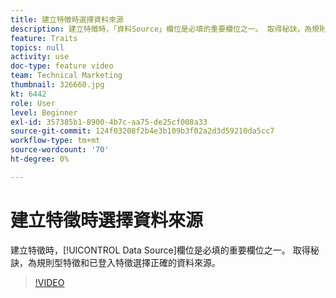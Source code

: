```yaml
---
title: 建立特徵時選擇資料來源
description: 建立特徵時，「資料Source」欄位是必填的重要欄位之一。 取得秘訣，為規則型特徵和已登入特徵選擇正確的資料來源。
feature: Traits
topics: null
activity: use
doc-type: feature video
team: Technical Marketing
thumbnail: 326660.jpg
kt: 6442
role: User
level: Beginner
exl-id: 357385b1-8900-4b7c-aa75-de25cf008a33
source-git-commit: 124f03208f2b4e3b109b3f02a2d3d59210da5cc7
workflow-type: tm+mt
source-wordcount: '70'
ht-degree: 0%

---
```


# 建立特徵時選擇資料來源

建立特徵時，[!UICONTROL Data Source]欄位是必填的重要欄位之一。 取得秘訣，為規則型特徵和已登入特徵選擇正確的資料來源。

>[!VIDEO](https://video.tv.adobe.com/v/326660/?quality=12&learn=on)
